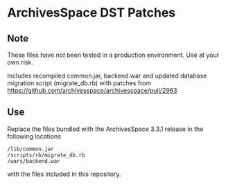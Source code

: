 # ArchivesSpace DST Patches

## Note
These files have *not* been tested in a production environment. Use at your own risk.

Includes recompiled common.jar, backend.war and updated database migration script (migrate_db.rb)
with patches from https://github.com/archivesspace/archivesspace/pull/2963

## Use

Replace the files bundled with the ArchivesSpace 3.3.1 release in the following locations

```
/lib/common.jar
/scripts/rb/migrate_db.rb
/wars/backend.war
```

with the files included in this repository.
